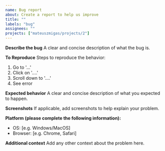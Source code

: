 ```yaml
---
name: Bug report
about: Create a report to help us improve
title: ""
labels: "bug"
assignees: ""
projects: ["mateuszmigas/projects/2"]
---
```


**Describe the bug**
A clear and concise description of what the bug is.

**To Reproduce**
Steps to reproduce the behavior:

1. Go to '...'
2. Click on '....'
3. Scroll down to '....'
4. See error

**Expected behavior**
A clear and concise description of what you expected to happen.

**Screenshots**
If applicable, add screenshots to help explain your problem.

**Platform (please complete the following information):**

- OS: [e.g. Windows/MacOS]
- Browser: [e.g. Chrome, Safari]

**Additional context**
Add any other context about the problem here.

